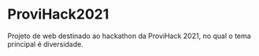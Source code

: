 # ProviHack2021
Projeto de web destinado ao hackathon da ProviHack 2021, no qual o tema principal é diversidade.
